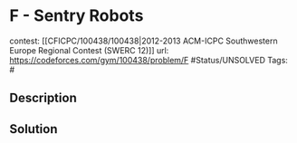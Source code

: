 # F - Sentry Robots

contest: [[CFICPC/100438/100438|2012-2013 ACM-ICPC Southwestern Europe Regional Contest (SWERC 12)]]
url: https://codeforces.com/gym/100438/problem/F
#Status/UNSOLVED
Tags: #

## Description

## Solution

